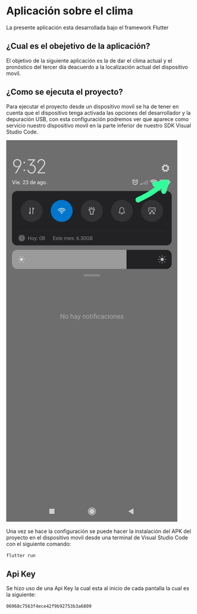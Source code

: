 # Aplicación sobre el clima

La presente aplicación esta desarrollada bajo el framework Flutter

## ¿Cual es el obejetivo de la aplicación?

El objetivo de la siguiente aplicación es la de dar el clima actual
y el pronóstico del tercer día deacuerdo a la localización actual
del dispositivo movil.

## ¿Como se ejecuta el proyecto?

Para ejecutar el proyecto desde un dispositivo movil se ha de tener 
en cuenta que el dispositivo tenga activada las opciones del desarrollador 
y la depuración USB, con esta configuración podremos ver que aparece como servicio
nuestro dispositivo movil en la parte inferior de nuestro SDK Visual Studio Code.

![](https://github.com/CarlosManchego343/AplicacionClima/blob/main/WhatsApp%20Image%202024-08-23%20at%209.52.07%20AM.jpeg)

Una vez se hace la configuración se puede hacer la instalación del APK
del proyecto en el dispositivo movil desde una terminal de Visual Studio Code con el siguiente comando:

```sh
flutter run
```

## Api Key

Se hizo uso de una Api Key la cual esta al inicio de cada pantalla la cual es la siguiente:

```sh
06968c7563f4ece42f9b92753b3a6809
```

